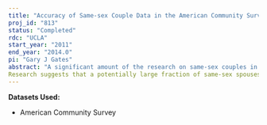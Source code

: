 ```yaml
---
title: "Accuracy of Same-sex Couple Data in the American Community Survey"
proj_id: "813"
status: "Completed"
rdc: "UCLA"
start_year: "2011"
end_year: "2014.0"
pi: "Gary J Gates"
abstract: "A significant amount of the research on same-sex couples in the United States uses the Decennial Census and the American Community Survey (ACS) as primary data sources. With the advent of legal marriage and other forms of recognition for these couples, interest in this group has intensified. This project will help determine if new procedures used in the 2008 ACS have improved the reliability and accuracy of data on same-sex couples, especially those where one partner is designated as a spouse. Beginning with the 2008 ACS, the Census Bureau now formally releases estimates of same-sex spouses (prior to this change, all same-sex partners designated as "husband" or "wife" were reclassified as "unmarried partners"). This only increases the urgency of assessing the reliability of the same-sex couple data, especially same-sex spouses.
Research suggests that a potentially large fraction of same-sex spouses may actually be comprised of different-sex spouses who miscode their sex. This project compares data from the 2007 and 2008 ACS to assess whether the new 2008 ACS data collection and editing procedures yield greater accuracy of responses and improve the reliability of the same-sex spousal data.  The primary research goal is to verify the extent of the measurement error using explicit identification of same-sex spouses. The use of data that includes original unedited responses to the household roster and variables associated with marital status and sex will allow a determination of whether the changes in the 2008 ACS data result in a more accurate enumeration of same-sex spouses. A second goal is to consider how state-level differences in responses to household roster and marital status questions may be associated with variation in the legal and social climate regarding recognition of same-sex relationships."
---
```


**Datasets Used:**

  - American Community Survey 

